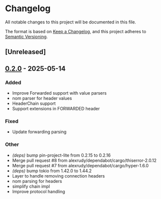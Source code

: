 # Changelog

All notable changes to this project will be documented in this file.

The format is based on [Keep a Changelog](https://keepachangelog.com/en/1.0.0/),
and this project adheres to [Semantic Versioning](https://semver.org/spec/v2.0.0.html).

## [Unreleased]

## [0.2.0](https://github.com/alexrudy/hyproxy/compare/v0.1.0...v0.2.0) - 2025-05-14

### Added

- Improve Forwarded support with value parsers
- nom parser for header values
- HeaderChain support
- Support extensions in FORWARDED header

### Fixed

- Update forwarding parsing

### Other

- *(deps)* bump pin-project-lite from 0.2.15 to 0.2.16
- Merge pull request #8 from alexrudy/dependabot/cargo/thiserror-2.0.12
- Merge pull request #7 from alexrudy/dependabot/cargo/hyper-1.6.0
- *(deps)* bump tokio from 1.42.0 to 1.44.2
- Layer to handle removing connection headers
- nom parsing for headers
- simplify chain impl
- Improve protocol handling
